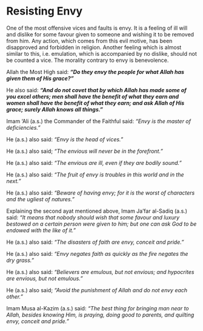 Resisting Envy
==============

One of the most offensive vices and faults is envy. It is a feeling of
ill will and dislike for some favour given to someone and wishing it to
be removed from him. Any action, which comes from this evil motive, has
been disapproved and forbidden in religion. Another feeling which is
almost similar to this, i.e. emulation, which is accompanied by no
dislike, should not be counted a vice. The morality contrary to envy is
benevolence.

Allah the Most High said: ***“Do they envy the people for what Allah has
given them of His grace?”***

He also said: ***“And do not covet that by which Allah has made some of
you excel others; men shall have the benefit of what they earn and women
shall have the benefit of what they earn; and ask Allah of His grace;
surely Allah knows all things.”***

Imam ‘Ali (a.s.) the Commander of the Faithful said: *“Envy is the
master of deficiencies.”*

He (a.s.) also said: *“Envy is the head of vices.”*

He (a.s.) also said; *“The envious will never be in the forefront.”*

He (a.s.) also said: *“The envious are ill, even if they are bodily
sound.”*

He (a.s.) also said: *“The fruit of envy is troubles in this world and
in the next.”*

He (a.s.) also said: *“Beware of having envy; for it is the worst of
characters and the ugliest of natures.”*

Explaining the second ayat mentioned above, Imam Ja’far al-Sadiq (a.s.)
said: *“It means that nobody should wish that some favour and luxury
bestowed on a certain person were given to him; but one can ask God to
be endowed with the like of it.”*

He (a.s.) also said: *“The disasters of faith are envy, conceit and
pride.”*

He (a.s.) also said: *“Envy negates faith as quickly as the fire negates
the dry grass.”*

He (a.s.) also said: *“Believers are emulous, but not envious; and
hypocrites are envious, but not emulous.”*

He (a.s.) also said; *“Avoid the punishment of Allah and do not envy
each other.”*

Imam Musa al-Kazim (a.s.) said: *“The best thing for bringing man near
to Allah, besides knowing Him, is praying, doing good to parents, and
quilting envy, conceit and pride.”*


